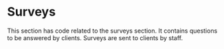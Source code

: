 # Surveys

This section has code related to the surveys section. 
It contains questions to be answered by clients.
Surveys are sent to clients by staff.
